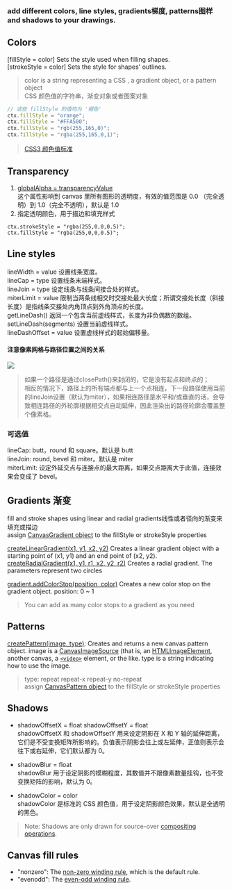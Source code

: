 ### add different colors, line styles, gradients梯度, patterns图样 and shadows to your drawings.

## Colors
[fillStyle = color] 
Sets the style used when filling shapes.  
[strokeStyle = color]
Sets the style for shapes' outlines.  

> color is a string representing a CSS <color>, a gradient object, or a pattern object  
> CSS 颜色值的字符串，渐变对象或者图案对象

```js
// 这些 fillStyle 的值均为 '橙色'
ctx.fillStyle = "orange";
ctx.fillStyle = "#FFA500";
ctx.fillStyle = "rgb(255,165,0)";
ctx.fillStyle = "rgba(255,165,0,1)";
```
> [CSS3 颜色值标准](https://www.w3.org/TR/css-color-3/)

## Transparency
1. [globalAlpha = transparencyValue](https://developer.mozilla.org/zh-CN/docs/Web/API/CanvasRenderingContext2D/globalAlpha)  
这个属性影响到 canvas 里所有图形的透明度，有效的值范围是 0.0 （完全透明）到 1.0（完全不透明），默认是 1.0  
2. 指定透明颜色，用于描边和填充样式
```
ctx.strokeStyle = "rgba(255,0,0,0.5)";
ctx.fillStyle = "rgba(255,0,0,0.5)";
```

## Line styles
lineWidth = value 
设置线条宽度。  
lineCap = type 
设置线条末端样式。  
lineJoin = type 
设定线条与线条间接合处的样式。  
miterLimit = value 
限制当两条线相交时交接处最大长度；所谓交接处长度（斜接长度）是指线条交接处内角顶点到外角顶点的长度。  
getLineDash() 
返回一个包含当前虚线样式，长度为非负偶数的数组。  
setLineDash(segments) 
设置当前虚线样式。   
lineDashOffset = value 
设置虚线样式的起始偏移量。  

#### 注意像素网格与路径位置之间的关系
![](https://mdn.mozillademos.org/files/201/Canvas-grid.png)
> 如果一个路径是通过closePath()来封闭的，它是没有起点和终点的；  
> 相反的情况下，路径上的所有端点都与上一个点相连，下一段路径使用当前的lineJoin设置（默认为miter），如果相连路径是水平和/或垂直的话，会导致相连路径的外轮廓根据相交点自动延伸，因此渲染出的路径轮廓会覆盖整个像素格。  

### 可选值
lineCap: butt，round 和 square。默认是 butt  
lineJoin: round, bevel 和 miter。默认是 miter  
miterLimit: 设定外延交点与连接点的最大距离，如果交点距离大于此值，连接效果会变成了 bevel。

## Gradients 渐变
fill and stroke shapes using linear and radial gradients线性或者径向的渐变来填充或描边  
assign [CanvasGradient object](https://developer.mozilla.org/en-US/docs/Web/API/CanvasGradient) to the fillStyle or strokeStyle properties  

[createLinearGradient(x1, y1, x2, y2)]()
Creates a linear gradient object with a starting point of (x1, y1) and an end point of (x2, y2).  
[createRadialGradient(x1, y1, r1, x2, y2, r2)]()
Creates a radial gradient. The parameters represent two circles  

[gradient.addColorStop(position, color)]()
Creates a new color stop on the gradient object. position: 0 ~ 1  
> You can add as many color stops to a gradient as you need

## Patterns
[createPattern(image, type)](https://developer.mozilla.org/en-US/docs/Web/API/CanvasRenderingContext2D/createPattern): 
Creates and returns a new canvas pattern object. image is a [CanvasImageSource](https://developer.mozilla.org/en-US/docs/Web/API/CanvasImageSource) (that is, an [HTMLImageElement](https://developer.mozilla.org/en-US/docs/Web/API/HTMLImageElement), another canvas, a [`<video>`](https://developer.mozilla.org/en-US/docs/Web/HTML/Element/video) element, or the like. type is a string indicating how to use the image.  

> type: repeat repeat-x repeat-y no-repeat   
> assign [CanvasPattern object](https://developer.mozilla.org/en-US/docs/Web/API/CanvasPattern) to the fillStyle or strokeStyle properties  

## Shadows 
* shadowOffsetX = float shadowOffsetY = float  
shadowOffsetX 和 shadowOffsetY 用来设定阴影在 X 和 Y 轴的延伸距离，它们是不受变换矩阵所影响的。负值表示阴影会往上或左延伸，正值则表示会往下或右延伸，它们默认都为 0。

* shadowBlur = float  
shadowBlur 用于设定阴影的模糊程度，其数值并不跟像素数量挂钩，也不受变换矩阵的影响，默认为 0。

* shadowColor = color  
shadowColor 是标准的 CSS 颜色值，用于设定阴影颜色效果，默认是全透明的黑色。
> Note: Shadows are only drawn for source-over [compositing operations](https://developer.mozilla.org/en-US/docs/Web/API/Canvas_API/Tutorial/Compositing).

## Canvas fill rules
* "nonzero": The [non-zero winding rule](http://en.wikipedia.org/wiki/Nonzero-rule), which is the default rule.
* "evenodd": The [even-odd winding rule](http://en.wikipedia.org/wiki/Even%E2%80%93odd_rule).
